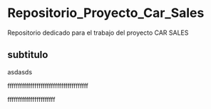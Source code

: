 # Repositorio_Proyecto_Car_Sales
Repositorio dedicado para el trabajo del proyecto CAR SALES

## subtitulo

asdasds

fffffffffffffffffffffffffffffffffffffff

fffffffffffffffffffffff

